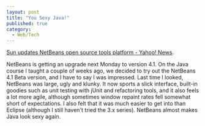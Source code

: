 ```yaml
---
layout: post
title: "You Sexy Java!"
published: true
category:
  - Web/Tech
---
```


[Sun updates NetBeans open source tools platform - Yahoo! News].

NetBeans is getting an upgrade next Monday to version 4.1. On the Java
course I taught a couple of weeks ago, we decided to try out the
NetBeans 4.1 Beta version, and I have to say I was impressed. Last time
I looked, NetBeans was large, ugly and klunky. It now sports a slick
interface, built-in goodies such as unit testing with jUnit and
refactoring tools, and it also feels a lot more agile, although
sometimes window repaint rates fell somewhat short of expectations. I
also felt that it was much easier to get into than Eclipse (although I
still haven't tried the 3.x series). NetBeans almost makes Java look
sexy again.

  [Sun updates NetBeans open source tools platform - Yahoo! News]: http://news.yahoo.com/news?tmpl=story&u=/infoworld/20050512/tc_infoworld/59512
    "Sun updates NetBeans open source tools platform - Yahoo! News"
